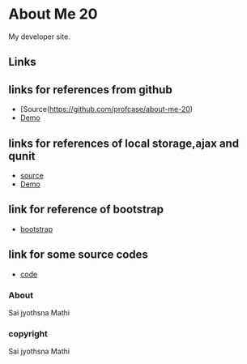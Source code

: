 # About Me 20

My developer site.

## Links
## links for references from github
- [Source(https://github.com/profcase/about-me-20)
- [Demo](https://profcase.github.io/about-me-20/)
## links for references of local storage,ajax and qunit 
- [source](https://github.com/profcase/web-apps-list)
- [Demo](https://profcase.github.io/web-apps-list/)
## link for reference of bootstrap
- [bootstrap](https://maxcdn.bootstrapcdn.com/bootstrap/4.0.0/js/bootstrap.min.js)
## link for some source codes
- [code](https://www.w3schools.com/)
### About
Sai jyothsna Mathi
### copyright
Sai jyothsna Mathi

